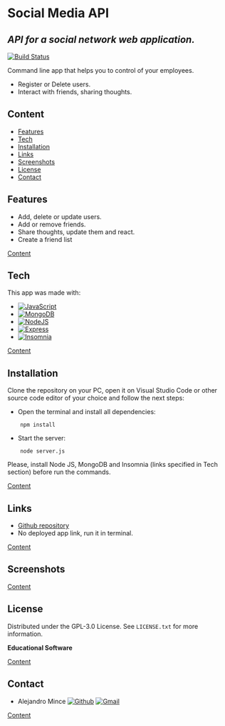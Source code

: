 # Social Media API
## _API for a social network web application._

[![Build Status](https://travis-ci.org/joemccann/dillinger.svg?branch=master)](https://travis-ci.org/joemccann/dillinger)

Command line app that helps you to control of your employees.
- Register or Delete users.
- Interact with friends, sharing thoughts.

## Content
- [Features](#Features)
- [Tech](#Tech)
- [Installation](#Installation)
- [Links](#Links)
- [Screenshots](#Screenshots)
- [License](#License)
- [Contact](#Contact)

## Features

- Add, delete or update users.
- Add or remove friends.
- Share thoughts, update them and react.
- Create a friend list

[Content](#Content)

## Tech

This app was made with:

* [![JavaScript][JavaScript]][JavaScript-url]
* [![MongoDB][MongoDB]][MongoDB-url]
* [![NodeJS][Node.js]][Node.js-url]
* [![Express][Express]][Express-url]
* [![Insomnia][Insomnia]][Insomnia-url]

[Content](#Content)

## Installation

Clone the repository on your PC, open it on Visual Studio Code or other source code editor of your choice and follow the next steps:
- Open the terminal and install all dependencies:
```
    npm install
```

- Start the server:
```
    node server.js
```

Please, install Node JS, MongoDB and Insomnia (links specified in Tech section) before run the commands.

[Content](#Content)

## Links

- [Github repository](https://github.com/aletsmc07/SocialNetworkAPI)
- No deployed app link, run it in terminal.

[Content](#Content)

## Screenshots


[Content](#Content)

## License

Distributed under the GPL-3.0 License. See `LICENSE.txt` for more information.

**Educational Software**

[Content](#Content)

## Contact

- Alejandro Mince [![Github][aletsmc07]][Github6-url] [![Gmail][gmail6]][gmail6-url]

[Content](#Content)


<!-- SHIELDS -->
[JavaScript]: https://img.shields.io/badge/JavaScript-F7DF1E?style=for-the-badge&logo=JavaScript&logoColor=black
[JavaScript-url]: https://developer.mozilla.org/es/docs/Web/JavaScript
[MongoDB]: https://img.shields.io/badge/MongoDB-47A248?style=for-the-badge&logo=MongoDB&logoColor=white
[MongoDB-url]: https://www.mongodb.com/
[Node.js]: https://img.shields.io/badge/Node.js-339933?style=for-the-badge&logo=Node.js&logoColor=white
[Node.js-url]: https://nodejs.org/en/
[Express]: https://img.shields.io/badge/Express-000000?style=for-the-badge&logo=Express&logoColor=white
[Express-url]: https://expressjs.com/
[Insomnia]: https://img.shields.io/badge/Insomnia-4000BF?style=for-the-badge&logo=Insomnia&logoColor=white
[Insomnia-url]: https://insomnia.rest/

[aletsmc07]: https://img.shields.io/badge/aletsmc07-181717?style=for-the-badge&logo=Github&logoColor=white
[Github6-url]: https://github.com/aletsmc07
[gmail6]: https://img.shields.io/badge/alejandro.mince07@gmail.com-EA4335?style=for-the-badge&logo=Gmail&logoColor=white
[gmail6-url]: mailto:alejandro.mince07@gmail.com
